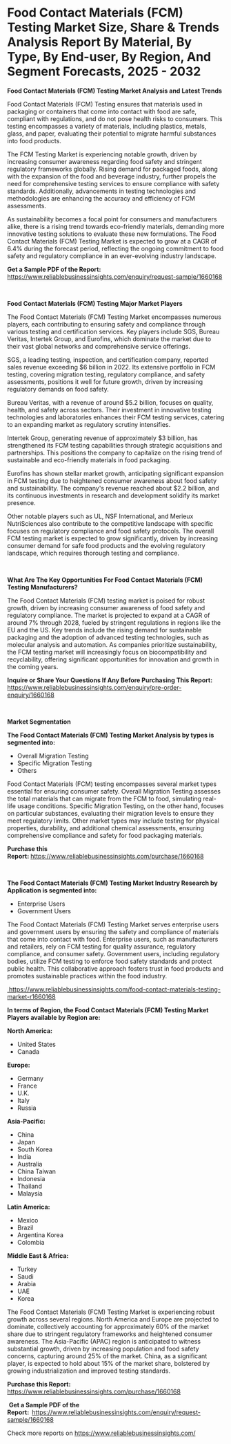 <p><h1>Food Contact Materials (FCM) Testing Market Size, Share & Trends Analysis Report By Material, By Type, By End-user, By Region, And Segment Forecasts, 2025 - 2032</h1></p><p><strong>Food Contact Materials (FCM) Testing Market Analysis and Latest Trends</strong></p>
<p><p>Food Contact Materials (FCM) Testing ensures that materials used in packaging or containers that come into contact with food are safe, compliant with regulations, and do not pose health risks to consumers. This testing encompasses a variety of materials, including plastics, metals, glass, and paper, evaluating their potential to migrate harmful substances into food products.</p><p>The FCM Testing Market is experiencing notable growth, driven by increasing consumer awareness regarding food safety and stringent regulatory frameworks globally. Rising demand for packaged foods, along with the expansion of the food and beverage industry, further propels the need for comprehensive testing services to ensure compliance with safety standards. Additionally, advancements in testing technologies and methodologies are enhancing the accuracy and efficiency of FCM assessments.</p><p>As sustainability becomes a focal point for consumers and manufacturers alike, there is a rising trend towards eco-friendly materials, demanding more innovative testing solutions to evaluate these new formulations. The Food Contact Materials (FCM) Testing Market is expected to grow at a CAGR of 6.4% during the forecast period, reflecting the ongoing commitment to food safety and regulatory compliance in an ever-evolving industry landscape.</p></p>
<p><strong>Get a Sample PDF of the Report:&nbsp;</strong> <a href="https://www.reliablebusinessinsights.com/enquiry/request-sample/1660168?utm_campaign=3273&utm_medium=2&utm_source=Github&utm_content=ia&utm_term=29032025&utm_id=food-contact-materials-fcm-testing">https://www.reliablebusinessinsights.com/enquiry/request-sample/1660168</a></p>
<p>&nbsp;</p>
<p><strong>Food Contact Materials (FCM) Testing Major Market Players</strong></p>
<p><p>The Food Contact Materials (FCM) Testing Market encompasses numerous players, each contributing to ensuring safety and compliance through various testing and certification services. Key players include SGS, Bureau Veritas, Intertek Group, and Eurofins, which dominate the market due to their vast global networks and comprehensive service offerings.</p><p>SGS, a leading testing, inspection, and certification company, reported sales revenue exceeding $6 billion in 2022. Its extensive portfolio in FCM testing, covering migration testing, regulatory compliance, and safety assessments, positions it well for future growth, driven by increasing regulatory demands on food safety.</p><p>Bureau Veritas, with a revenue of around $5.2 billion, focuses on quality, health, and safety across sectors. Their investment in innovative testing technologies and laboratories enhances their FCM testing services, catering to an expanding market as regulatory scrutiny intensifies.</p><p>Intertek Group, generating revenue of approximately $3 billion, has strengthened its FCM testing capabilities through strategic acquisitions and partnerships. This positions the company to capitalize on the rising trend of sustainable and eco-friendly materials in food packaging.</p><p>Eurofins has shown stellar market growth, anticipating significant expansion in FCM testing due to heightened consumer awareness about food safety and sustainability. The company's revenue reached about $2.2 billion, and its continuous investments in research and development solidify its market presence.</p><p>Other notable players such as UL, NSF International, and Merieux NutriSciences also contribute to the competitive landscape with specific focuses on regulatory compliance and food safety protocols. The overall FCM testing market is expected to grow significantly, driven by increasing consumer demand for safe food products and the evolving regulatory landscape, which requires thorough testing and compliance.</p></p>
<p>&nbsp;</p>
<p><strong>What Are The Key Opportunities For Food Contact Materials (FCM) Testing Manufacturers?</strong></p>
<p><p>The Food Contact Materials (FCM) testing market is poised for robust growth, driven by increasing consumer awareness of food safety and regulatory compliance. The market is projected to expand at a CAGR of around 7% through 2028, fueled by stringent regulations in regions like the EU and the US. Key trends include the rising demand for sustainable packaging and the adoption of advanced testing technologies, such as molecular analysis and automation. As companies prioritize sustainability, the FCM testing market will increasingly focus on biocompatibility and recyclability, offering significant opportunities for innovation and growth in the coming years.</p></p>
<p><strong>Inquire or Share Your Questions If Any Before Purchasing This Report:</strong> <a href="https://www.reliablebusinessinsights.com/enquiry/pre-order-enquiry/1660168?utm_campaign=3273&utm_medium=2&utm_source=Github&utm_content=ia&utm_term=29032025&utm_id=food-contact-materials-fcm-testing">https://www.reliablebusinessinsights.com/enquiry/pre-order-enquiry/1660168</a></p>
<p>&nbsp;</p>
<p><strong>Market Segmentation</strong></p>
<p><strong>The Food Contact Materials (FCM) Testing Market Analysis by types is segmented into:</strong></p>
<p><ul><li>Overall Migration Testing</li><li>Specific Migration Testing</li><li>Others</li></ul></p>
<p><p>Food Contact Materials (FCM) testing encompasses several market types essential for ensuring consumer safety. Overall Migration Testing assesses the total materials that can migrate from the FCM to food, simulating real-life usage conditions. Specific Migration Testing, on the other hand, focuses on particular substances, evaluating their migration levels to ensure they meet regulatory limits. Other market types may include testing for physical properties, durability, and additional chemical assessments, ensuring comprehensive compliance and safety for food packaging materials.</p></p>
<p><strong>Purchase this Report:&nbsp;</strong><a href="https://www.reliablebusinessinsights.com/purchase/1660168?utm_campaign=3273&utm_medium=2&utm_source=Github&utm_content=ia&utm_term=29032025&utm_id=food-contact-materials-fcm-testing">https://www.reliablebusinessinsights.com/purchase/1660168</a></p>
<p>&nbsp;</p>
<p><strong>The Food Contact Materials (FCM) Testing Market Industry Research by Application is segmented into:</strong></p>
<p><ul><li>Enterprise Users</li><li>Government Users</li></ul></p>
<p><p>The Food Contact Materials (FCM) Testing Market serves enterprise users and government users by ensuring the safety and compliance of materials that come into contact with food. Enterprise users, such as manufacturers and retailers, rely on FCM testing for quality assurance, regulatory compliance, and consumer safety. Government users, including regulatory bodies, utilize FCM testing to enforce food safety standards and protect public health. This collaborative approach fosters trust in food products and promotes sustainable practices within the food industry.</p></p>
<p><a href="https://www.reliablebusinessinsights.com/food-contact-materials-testing-market-r1660168?utm_campaign=3273&utm_medium=2&utm_source=Github&utm_content=ia&utm_term=29032025&utm_id=food-contact-materials-fcm-testing">&nbsp;https://www.reliablebusinessinsights.com/food-contact-materials-testing-market-r1660168</a></p>
<p><strong>In terms of Region, the Food Contact Materials (FCM) Testing Market Players available by Region are:</strong></p>
<p>
    <p> <strong> North America: </strong>
        <ul>
            <li>United States</li>
            <li>Canada</li>
        </ul>
        </p> 
    <p> <strong> Europe: </strong>
        <ul>
            <li>Germany</li>
            <li>France</li>
            <li>U.K.</li>
            <li>Italy</li>
            <li>Russia</li>
        </ul>
        </p> 
    <p> <strong> Asia-Pacific: </strong>
        <ul>
            <li>China</li>
            <li>Japan</li>
            <li>South Korea</li>
            <li>India</li>
            <li>Australia</li>
            <li>China Taiwan</li>
            <li>Indonesia</li>
            <li>Thailand</li>
            <li>Malaysia</li>
        </ul>
        </p> 
    <p> <strong> Latin America: </strong>
        <ul>
            <li>Mexico</li>
            <li>Brazil</li>
            <li>Argentina Korea</li>
            <li>Colombia</li>
        </ul>
        </p> 
    <p> <strong> Middle East & Africa: </strong>
        <ul>
            <li>Turkey</li>
            <li>Saudi</li>
            <li>Arabia</li>
            <li>UAE</li>
            <li>Korea</li>
        </ul>
    </p>
    </p>
<p><p>The Food Contact Materials (FCM) Testing Market is experiencing robust growth across several regions. North America and Europe are projected to dominate, collectively accounting for approximately 60% of the market share due to stringent regulatory frameworks and heightened consumer awareness. The Asia-Pacific (APAC) region is anticipated to witness substantial growth, driven by increasing population and food safety concerns, capturing around 25% of the market. China, as a significant player, is expected to hold about 15% of the market share, bolstered by growing industrialization and improved testing standards.</p></p>
<p><strong>Purchase this Report: </strong><a href="https://www.reliablebusinessinsights.com/purchase/1660168?utm_campaign=3273&utm_medium=2&utm_source=Github&utm_content=ia&utm_term=29032025&utm_id=food-contact-materials-fcm-testing">https://www.reliablebusinessinsights.com/purchase/1660168</a></p>
<p>&nbsp;<strong>Get a Sample PDF of the Report:&nbsp;&nbsp;</strong><a href="https://www.reliablebusinessinsights.com/enquiry/request-sample/1660168?utm_campaign=3273&utm_medium=2&utm_source=Github&utm_content=ia&utm_term=29032025&utm_id=food-contact-materials-fcm-testing">https://www.reliablebusinessinsights.com/enquiry/request-sample/1660168</a></p>
<p><strong></strong></p>
<p>Check more reports on <a href="https://www.reliablebusinessinsights.com/?utm_campaign=3273&utm_medium=2&utm_source=Github&utm_content=ia&utm_term=29032025&utm_id=food-contact-materials-fcm-testing">https://www.reliablebusinessinsights.com/</a></p>